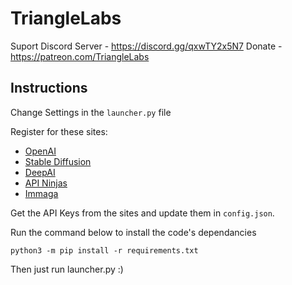 # TriangleLabs

Suport Discord Server - https://discord.gg/qxwTY2x5N7
Donate - https://patreon.com/TriangleLabs

## Instructions
Change Settings in the `launcher.py` file

Register for these sites:
 - [OpenAI](https://auth0.openai.com/u/signup)
 - [Stable Diffusion](https://stablediffusionapi.com/register)
 - [DeepAI](https://deepai.org/)
 - [API Ninjas](https://api-ninjas.com/)
 - [Immaga](https://imagga.com/auth/signup)
 
 Get the API Keys from the sites and update them in `config.json`.
 
 Run the command below to install the code's dependancies
 ```
 python3 -m pip install -r requirements.txt
 ```
 
 Then just run launcher.py :)
